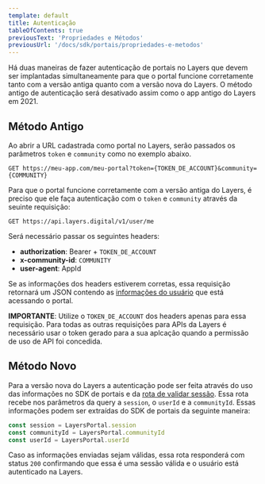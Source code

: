```yaml
---
template: default
title: Autenticação
tableOfContents: true
previousText: 'Propriedades e Métodos'
previousUrl: '/docs/sdk/portais/propriedades-e-metodos'
---
```


Há duas maneiras de fazer autenticação de portais no Layers que devem ser implantadas simultaneamente para que o portal funcione corretamente tanto com a versão antiga quanto com a versão nova do Layers. O método antigo de autenticação será desativado assim como o app antigo do Layers em 2021.

## Método Antigo

Ao abrir a URL cadastrada como portal no Layers, serão passados os parâmetros `token` e `community` como no exemplo abaixo. 

```http
GET https://meu-app.com/meu-portal?token={TOKEN_DE_ACCOUNT}&community={COMMUNITY}
```

Para que o portal funcione corretamente com a versão antiga do Layers, é preciso que ele faça autenticação com o `token` e `community` através da seuinte requisição:

```http
GET https://api.layers.digital/v1/user/me
```

Será necessário passar os seguintes headers:

+ **authorization**: Bearer + `TOKEN_DE_ACCOUNT`
+ **x-community-id**: `COMMUNITY`
+ **user-agent**: AppId

Se as informações dos headers estiverem corretas, essa requisição retornará um JSON contendo as [informações do usuário](/docs/api/data/user/object) que está acessando o portal.

**IMPORTANTE**: Utilize o `TOKEN_DE_ACCOUNT` dos headers apenas para essa requisição. Para todas as outras requisições para APIs da Layers é necessário usar o token gerado para a sua aplcação quando a permissão de uso de API foi concedida.

## Método Novo

Para a versão nova do Layers a autenticação pode ser feita através do uso das informações no SDK de portais e da [rota de validar sessão](/docs/api/auth/sso/session/validate). Essa rota recebe nos parâmetros da query a `session`, o `userId` e a `communityId`. Essas informações podem ser extraídas do SDK de portais da seguinte maneira: 

```js
const session = LayersPortal.session
const communityId = LayersPortal.communityId
const userId = LayersPortal.userId
```

Caso as informações enviadas sejam válidas, essa rota responderá com status `200` confirmando que essa é uma sessão válida e o usuário está autenticado na Layers.